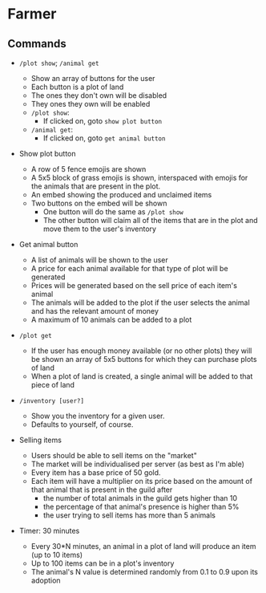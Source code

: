 # Farmer

## Commands

* `/plot show`; `/animal get`
    * Show an array of buttons for the user
    * Each button is a plot of land
    * The ones they don't own will be disabled
    * They ones they own will be enabled
    * `/plot show`:
        * If clicked on, goto `show plot button`
    * `/animal get`:
        * If clicked on, goto `get animal button`

* Show plot button
    * A row of 5 fence emojis are shown
    * A 5x5 block of grass emojis is shown, interspaced with emojis for the animals that are present in the plot.
    * An embed showing the produced and unclaimed items
    * Two buttons on the embed will be shown
        * One button will do the same as `/plot show`
        * The other button will claim all of the items that are in the plot and move them to the user's inventory

* Get animal button
    * A list of animals will be shown to the user
    * A price for each animal available for that type of plot will be generated
    * Prices will be generated based on the sell price of each item's animal
    * The animals will be added to the plot if the user selects the animal and has the relevant amount of money
    * A maximum of 10 animals can be added to a plot

* `/plot get`
    * If the user has enough money available (or no other plots) they will be shown an array of 5x5 buttons for which they can purchase plots of land
    * When a plot of land is created, a single animal will be added to that piece of land

* `/inventory [user?]`
    * Show you the inventory for a given user.
    * Defaults to yourself, of course.

* Selling items
    * Users should be able to sell items on the "market"
    * The market will be individualised per server (as best as I'm able)
    * Every item has a base price of 50 gold.
    * Each item will have a multiplier on its price based on the amount of that animal that is present in the guild after
        - the number of total animals in the guild gets higher than 10
        - the percentage of that animal's presence is higher than 5%
        - the user trying to sell items has more than 5 animals

* Timer: 30 minutes
    * Every 30\*N minutes, an animal in a plot of land will produce an item (up to 10 items)
    * Up to 100 items can be in a plot's inventory
    * The animal's N value is determined randomly from 0.1 to 0.9 upon its adoption
